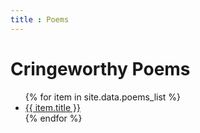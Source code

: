 ```yaml
---
title : Poems
---
```

# Cringeworthy Poems

<ul>
   {% for item in site.data.poems_list %}
      <li><a href="{{ item.url }}">{{ item.title }}</a></li>
   {% endfor %}
</ul>

